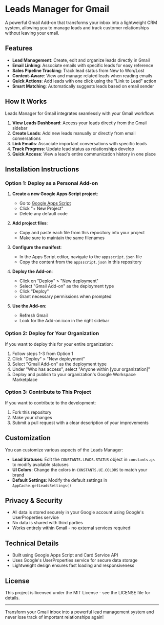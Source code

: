 # Leads Manager for Gmail

A powerful Gmail Add-on that transforms your inbox into a lightweight CRM system, allowing you to manage leads and track customer relationships without leaving your email.

## Features

- **Lead Management**: Create, edit and organize leads directly in Gmail
- **Email Linking**: Associate emails with specific leads for easy reference
- **Sales Pipeline Tracking**: Track lead status from New to Won/Lost
- **Context-Aware**: View and manage related leads when reading emails
- **Quick Actions**: Add leads with one click using the "Link to Lead" action
- **Smart Matching**: Automatically suggests leads based on email sender

## How It Works

Leads Manager for Gmail integrates seamlessly with your Gmail workflow:

1. **View Leads Dashboard**: Access your leads directly from the Gmail sidebar
2. **Create Leads**: Add new leads manually or directly from email conversations
3. **Link Emails**: Associate important conversations with specific leads
4. **Track Progress**: Update lead status as relationships develop
5. **Quick Access**: View a lead's entire communication history in one place

## Installation Instructions

### Option 1: Deploy as a Personal Add-on

1. **Create a new Google Apps Script project**:
   - Go to [Google Apps Script](https://script.google.com/home)
   - Click "+ New Project"
   - Delete any default code

2. **Add project files**:
   - Copy and paste each file from this repository into your project
   - Make sure to maintain the same filenames

3. **Configure the manifest**:
   - In the Apps Script editor, navigate to the `appsscript.json` file
   - Copy the content from the `appsscript.json` in this repository

4. **Deploy the Add-on**:
   - Click on "Deploy" > "New deployment"
   - Select "Gmail Add-on" as the deployment type
   - Click "Deploy"
   - Grant necessary permissions when prompted

5. **Use the Add-on**:
   - Refresh Gmail
   - Look for the Add-on icon in the right sidebar

### Option 2: Deploy for Your Organization

If you want to deploy this for your entire organization:

1. Follow steps 1-3 from Option 1
2. Click "Deploy" > "New deployment"
3. Select "Gmail Add-on" as the deployment type
4. Under "Who has access", select "Anyone within [your organization]"
5. Deploy and publish to your organization's Google Workspace Marketplace

### Option 3: Contribute to This Project

If you want to contribute to the development:

1. Fork this repository
2. Make your changes
3. Submit a pull request with a clear description of your improvements

## Customization

You can customize various aspects of the Leads Manager:

- **Lead Statuses**: Edit the `CONSTANTS.LEADS.STATUS` object in `constants.gs` to modify available statuses
- **UI Colors**: Change the colors in `CONSTANTS.UI.COLORS` to match your brand
- **Default Settings**: Modify the default settings in `AppCache.getLeadsSettings()`

## Privacy & Security

- All data is stored securely in your Google account using Google's UserProperties service
- No data is shared with third parties
- Works entirely within Gmail - no external services required

## Technical Details

- Built using Google Apps Script and Card Service API
- Uses Google's UserProperties service for secure data storage
- Lightweight design ensures fast loading and responsiveness

## License

This project is licensed under the MIT License - see the LICENSE file for details.

---

Transform your Gmail inbox into a powerful lead management system and never lose track of important relationships again!
